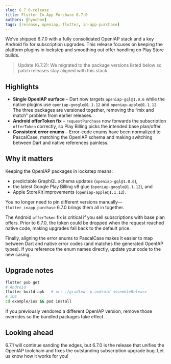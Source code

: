 ```yaml
---
slug: 6.7.0-release
title: Flutter In-App Purchase 6.7.0
authors: [hyochan]
tags: [release, openiap, flutter, in-app-purchase]
---
```


We’ve shipped 6.7.0 with a fully consolidated OpenIAP stack and a key Android
fix for subscription upgrades. This release focuses on keeping the platform
plugins in lockstep and smoothing out offer handling on Play Store builds.

> Update (6.7.2): We migrated to the package versions listed below so patch releases stay aligned with this stack.

## Highlights

- **Single OpenIAP surface** – Dart now targets `openiap-gql@1.0.6` while the
  native plugins use `openiap-google@1.1.12` and `openiap-apple@1.1.12`. The
  three packages are versioned together, removing the “mix and match” problem
  from earlier releases.
- **Android offerToken fix** – `requestPurchase` now forwards the subscription
  `offerToken` correctly, so Play Billing picks the intended base plan/offer.
- **Consistent error enums** – Error-code enums have been normalized to
  PascalCase, matching the OpenIAP schema and making switching between Dart and
  native references painless.

## Why it matters

Keeping the OpenIAP packages in lockstep means:

- predictable GraphQL schema updates (`openiap-gql@1.0.6`),
- the latest Google Play Billing v8 glue (`openiap-google@1.1.12`), and
- Apple StoreKit improvements (`openiap-apple@1.1.12`).

You no longer need to pin different versions manually—`flutter_inapp_purchase`
6.7.0 brings them all in together.

The Android `offerToken` fix is critical if you sell subscriptions with base
plan offers. Prior to 6.7.0, the token could be dropped when the request reached
native code, making upgrades fall back to the default price.

Finally, aligning the error enums to PascalCase makes it easier to map between
Dart and native error codes (and matches the generated OpenIAP types). If you
reference the enum names directly, update your code to the new casing.

## Upgrade notes

```bash
flutter pub get
# Android
flutter build apk   # or: ./gradlew -p android assembleRelease
# iOS
cd example/ios && pod install
```

If you previously vendored a different OpenIAP version, remove those overrides
so the bundled packages take effect.

## Looking ahead

6.7.1 will continue sanding the edges, but 6.7.0 is the release that unifies the
OpenIAP toolchain and fixes the outstanding subscription upgrade bug. Let us
know how it works for you!
